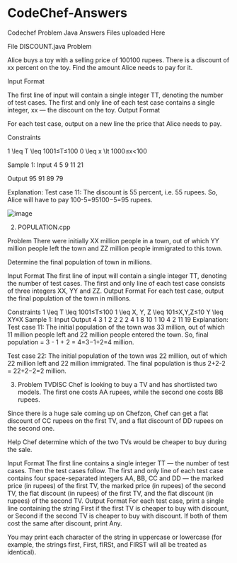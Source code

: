 # CodeChef-Answers
Codechef Problem Java Answers Files uploaded Here 

File DISCOUNT.java
Problem

Alice buys a toy with a selling price of 100100 rupees. There is a discount of xx percent on the toy. Find the amount Alice needs to pay for it.

Input Format

The first line of input will contain a single integer TT, denoting the number of test cases.
The first and only line of each test case contains a single integer, xx — the discount on the toy.
Output Format

For each test case, output on a new line the price that Alice needs to pay.

Constraints

1 \leq T \leq 1001≤T≤100
0 \leq x \lt 1000≤x<100

Sample 1:
Input
4
5
9
11
21

Output
95
91
89
79


Explanation:
Test case 11: The discount is 55 percent, i.e. 55 rupees. So, Alice will have to pay 100-5=95100−5=95 rupees.

![image](https://user-images.githubusercontent.com/61576958/183946356-cde7e613-437d-4ec1-a612-14eb69d5a1c2.png)

2. POPULATION.cpp

Problem
There were initially XX million people in a town, out of which YY million people left the town and ZZ million people immigrated to this town.

Determine the final population of town in millions.

Input Format
The first line of input will contain a single integer TT, denoting the number of test cases.
The first and only line of each test case consists of three integers XX, YY and ZZ.
Output Format
For each test case, output the final population of the town in millions.

Constraints
1 \leq T \leq 1001≤T≤100
1 \leq X, Y, Z \leq 101≤X,Y,Z≤10
Y \leq XY≤X
Sample 1:
Input
Output
4
3 1 2
2 2 2
4 1 8
10 1 10
4
2
11
19
Explanation:
Test case 11: The initial population of the town was 33 million, out of which 11 million people left and 22 million people entered the town. So, final population = 3 - 1 + 2 = 4=3−1+2=4 million.

Test case 22: The initial population of the town was 22 million, out of which 22 million left and 22 million immigrated. The final population is thus 2+2-2 = 22+2−2=2 million.


3. Problem TVDISC
Chef is looking to buy a TV and has shortlisted two models. The first one costs AA rupees, while the second one costs BB rupees.

Since there is a huge sale coming up on Chefzon, Chef can get a flat discount of CC rupees on the first TV, and a flat discount of DD rupees on the second one.

Help Chef determine which of the two TVs would be cheaper to buy during the sale.

Input Format
The first line contains a single integer TT — the number of test cases. Then the test cases follow.
The first and only line of each test case contains four space-separated integers AA, BB, CC and DD — the marked price (in rupees) of the first TV, the marked price (in rupees) of the second TV, the flat discount (in rupees) of the first TV, and the flat discount (in rupees) of the second TV.
Output Format
For each test case, print a single line containing the string First if the first TV is cheaper to buy with discount, or Second if the second TV is cheaper to buy with discount. If both of them cost the same after discount, print Any.

You may print each character of the string in uppercase or lowercase (for example, the strings first, First, fIRSt, and FIRST will all be treated as identical).

